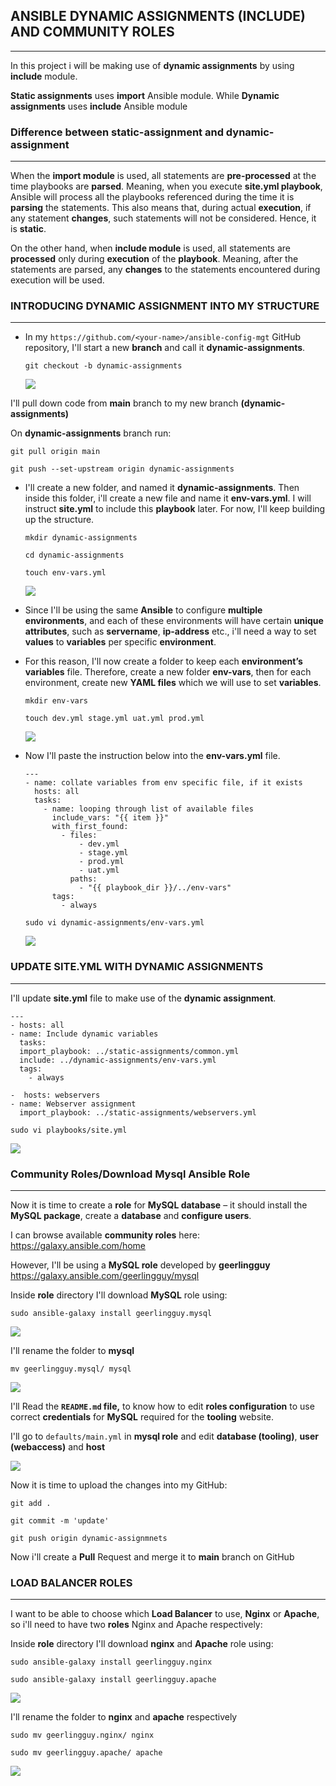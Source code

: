 ## **ANSIBLE DYNAMIC ASSIGNMENTS (INCLUDE) AND COMMUNITY ROLES**
---
In this project i will be making use of **dynamic assignments** by using **include** module.

 **Static assignments** uses **import** Ansible module. While **Dynamic assignments** uses **include** Ansible module

### Difference between **static-assignment** and **dynamic-assignment**
---
When the **import module** is used, all statements are **pre-processed** at the time playbooks are **parsed**. Meaning, when you execute **site.yml playbook**, Ansible will process all the playbooks referenced during the time it is **parsing** the statements. This also means that, during actual **execution**, if any statement **changes**, such statements will not be considered. Hence, it is **static**.

On the other hand, when **include module** is used, all statements are **processed** only during **execution** of the **playbook**. Meaning, after the statements are parsed, any **changes** to the statements encountered during execution will be used.

### **INTRODUCING DYNAMIC ASSIGNMENT INTO MY STRUCTURE**
---
- In my `https://github.com/<your-name>/ansible-config-mgt` GitHub repository, I'll start a new **branch** and call it **dynamic-assignments**.

  `git checkout -b dynamic-assignments`

  ![](./Images/images13/new%20branch.PNG)

I'll pull down code from **main** branch to my new branch **(dynamic-assignments)**

 On **dynamic-assignments** branch run: 

 `git pull origin main`

 `git push --set-upstream origin dynamic-assignments`

- I'll create a new folder, and named it **dynamic-assignments**. Then inside this folder, i'll create a new file and name it **env-vars.yml**. I will instruct **site.yml** to include this **playbook** later. For now, I'll keep building up the structure.

   `mkdir dynamic-assignments`

   `cd dynamic-assignments`

   `touch env-vars.yml`

  ![](./Images/images13/nw%20folder%26file.PNG)

- Since I'll be using the same **Ansible** to configure **multiple environments**, and each of these environments will have certain **unique attributes**, such as **servername**, **ip-address** etc., i'll need a way to set **values** to **variables** per specific **environment**.

- For this reason, I'll now create a folder to keep each **environment’s variables** file. Therefore, create a new folder **env-vars**, then for each environment, create new **YAML files** which we will use to set **variables**.  

  `mkdir env-vars`

  `touch dev.yml stage.yml uat.yml prod.yml`

  ![](./Images/images13/env_var%20fold.PNG)

- Now I'll paste the instruction below into the **env-vars.yml** file.  
  ```
  ---
  - name: collate variables from env specific file, if it exists
    hosts: all
    tasks:
      - name: looping through list of available files
        include_vars: "{{ item }}"
        with_first_found:
          - files:
              - dev.yml
              - stage.yml
              - prod.yml
              - uat.yml
            paths:
              - "{{ playbook_dir }}/../env-vars"
        tags:
          - always
  ```
  `sudo vi dynamic-assignments/env-vars.yml`

  ![](./Images/images13/past%20code%20to%20env-vars.yml)

### **UPDATE SITE.YML WITH DYNAMIC ASSIGNMENTS**  
---  
I'll update **site.yml** file to make use of the **dynamic assignment**. 
```
---
- hosts: all
- name: Include dynamic variables 
  tasks:
  import_playbook: ../static-assignments/common.yml 
  include: ../dynamic-assignments/env-vars.yml
  tags:
    - always

-  hosts: webservers
- name: Webserver assignment
  import_playbook: ../static-assignments/webservers.yml
```
`sudo vi playbooks/site.yml`  

![](./Images/images13/update%20siteyml.PNG)

### **Community Roles/Download Mysql Ansible Role**
---
Now it is time to create a **role** for **MySQL database** – it should install the **MySQL package**, create a **database** and **configure users**.

I can browse available **community roles** here: https://galaxy.ansible.com/home

However, I'll be using a **MySQL role** developed by **geerlingguy** https://galaxy.ansible.com/geerlingguy/mysql

Inside **role** directory I'll download **MySQL** role using:

`sudo ansible-galaxy install geerlingguy.mysql` 

![](./Images/images13/sql%20role.PNG)

I'll rename the folder to **mysql**

`mv geerlingguy.mysql/ mysql`

![](./Images/images13/rename%20role.PNG)

I'll Read the **`README.md` file,** to know how to edit **roles configuration** to use correct **credentials** for **MySQL** required for the **tooling** website.

I'll go to `defaults/main.yml` in **mysql role** and edit **database (tooling)**, **user (webaccess)** and **host**

![](./Images/images13/update%20mysql%20role.PNG)

Now it is time to upload the changes into my GitHub:

`git add .`

`git commit -m 'update'`

`git push origin dynamic-assignmnets`

Now i'll create a **Pull** Request and merge it to **main** branch on GitHub

### **LOAD BALANCER ROLES**
---
I want to be able to choose which **Load Balancer** to use, **Nginx** or **Apache**, so i'll need to have two **roles** Nginx and Apache respectively:

Inside **role** directory I'll download **nginx** and **Apache** role using:

`sudo ansible-galaxy install geerlingguy.nginx` 

`sudo ansible-galaxy install geerlingguy.apache` 

![](./Images/images13/install%20nginx%20and%20apache%20role.PNG)

I'll rename the folder to **nginx** and **apache** respectively

`sudo mv geerlingguy.nginx/ nginx`

`sudo mv geerlingguy.apache/ apache`

![](./Images/images13/rename%20nginx%20and%20apache%20role.PNG)



